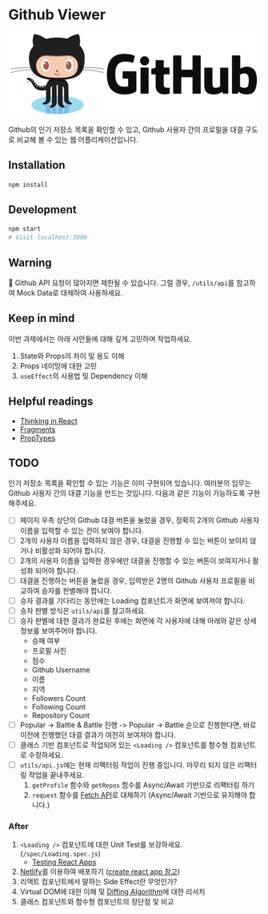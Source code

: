 # Github Viewer

![Github](github.png)

Github의 인기 저장소 목록을 확인할 수 있고, Github 사용자 간의 프로필을 대결 구도로 비교해 볼 수 있는 웹 어플리케이션입니다.

## Installation

```sh
npm install
```

## Development

```sh
npm start
# Visit localhost:3000
```

## Warning

🚨 Github API 요청이 많아지면 제한될 수 있습니다. 그럴 경우, `/utils/api`를 참고하여 Mock Data로 대체하여 사용하세요.

## Keep in mind

이번 과제에서는 아래 사안들에 대해 깊게 고민하며 작업하세요.

1. State와 Props의 차이 및 용도 이해
2. Props 네이밍에 대한 고민
3. `useEffect`의 사용법 및 Dependency 이해

## Helpful readings

- [Thinking in React](https://ko.reactjs.org/docs/thinking-in-react.html)
- [Fragments](https://ko.reactjs.org/docs/fragments.html)
- [PropTypes](https://ko.reactjs.org/docs/typechecking-with-proptypes.html)

## TODO

인기 저장소 목록을 확인할 수 있는 기능은 이미 구현되어 있습니다. 여러분의 임무는 Github 사용자 간의 대결 기능을 만드는 것입니다. 다음과 같은 기능이 가능하도록 구현해주세요.

- [ ] 페이지 우측 상단의 Github 대결 버튼을 눌렀을 경우, 정확히 2개의 Github 사용자 이름을 입력할 수 있는 칸이 보여야 합니다.
- [ ] 2개의 사용자 이름을 입력하지 않은 경우, 대결을 진행할 수 있는 버튼이 보이지 않거나 비활성화 되어야 합니다.
- [ ] 2개의 사용자 이름을 입력한 경우에만 대결을 진행할 수 있는 버튼이 보여지거나 활성화 되어야 합니다.
- [ ] 대결을 진행하는 버튼을 눌렀을 경우, 입력받은 2명의 Github 사용자 프로필을 비교하여 승자를 판별해야 합니다.
- [ ] 승자 결과를 기다리는 동안에는 Loading 컴포넌트가 화면에 보여져야 합니다.
- [ ] 승자 판별 방식은 `utils/api`를 참고하세요.
- [ ] 승자 판별에 대한 결과가 완료된 후에는 화면에 각 사용자에 대해 아래와 같은 상세 정보를 보여주어야 합니다.
  - 승패 여부
  - 프로필 사진
  - 점수
  - Github Username
  - 이름
  - 지역
  - Followers Count
  - Following Count
  - Repository Count
- [ ] Popular -> Battle & Battle 진행 -> Popular -> Battle 순으로 진행한다면, 바로 이전에 진행했던 대결 결과가 여전히 보여져야 합니다.
- [ ] 클래스 기반 컴포넌트로 작업되어 있는 `<Loading />` 컴포넌트를 함수형 컴포넌트로 수정하세요.
- [ ] `utils/api.js`에는 현재 리팩터링 작업이 진행 중입니다. 마무리 되지 않은 리팩터링 작업을 끝내주세요.
  1. `getProfile` 함수와 `getRepos` 함수를 Async/Await 기반으로 리팩터링 하기
  2. `request` 함수를 [Fetch API](https://developer.mozilla.org/en-US/docs/Web/API/WindowOrWorkerGlobalScope/fetch)로 대체하기 (Async/Await 기반으로 유지해야 합니다.)

### After

1. `<Loading />` 컴포넌트에 대한 Unit Test를 보강하세요. (`/spec/Loading.spec.js`)
    - [Testing React Apps](https://create-react-app.dev/docs/running-tests/)
2. [Netlify](https://netlify.com/)를 이용하여 배포하기 ([create react app 참고](https://create-react-app.dev/docs/deployment/#netlify))
3. 리액트 컴포넌트에서 말하는 Side Effect란 무엇인가?
4. Virtual DOM에 대한 이해 및 [Diffing Algorithm](https://ko.reactjs.org/docs/reconciliation.html)에 대한 리서치
5. 클래스 컴포넌트와 함수형 컴포넌트의 장단점 및 비교
